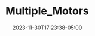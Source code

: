 ---
weight: 104
title: "Multiple_Motors"
description: ""
icon: "article"
date: "2023-11-30T17:23:38-05:00"
lastmod: "2023-11-30T17:23:38-05:00"
draft: false
toc: true
---